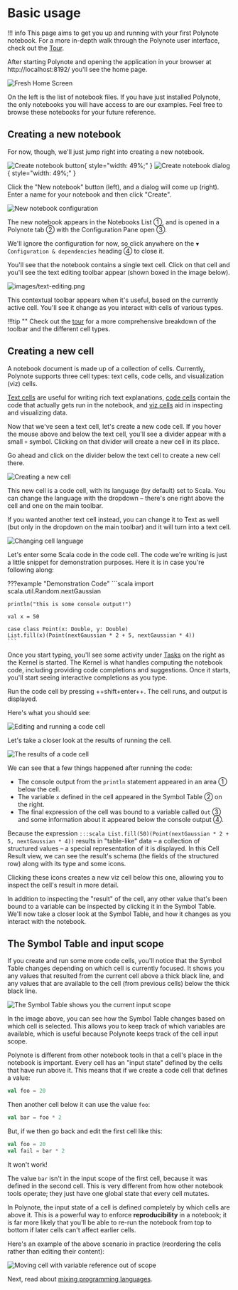 # Basic usage

!!! info
    This page aims to get you up and running with your first Polynote notebook. For a more in-depth walk through the 
    Polynote user interface, check out the [Tour](tour.md).

After starting Polynote and opening the application in your browser at http://localhost:8192/
you'll see the home page.

![Fresh Home Screen](images/fresh-home-screen.png)

On the left is the list of notebook files. If you have just installed Polynote, the only notebooks you will have access 
to are our examples. Feel free to browse these notebooks for your future reference. 

## Creating a new notebook

For now, though, we'll just jump right into creating a new notebook.

![Create notebook button](images/create-notebook-btn.png){ style="width: 49%;" } ![Create notebook dialog](images/create-notebook-dialog.png){ style="width: 49%;" }

Click the "New notebook" button (left), and a dialog will come up (right). Enter a name for your notebook
and then click "Create". 

![New notebook configuration](images/new-nb-detail.png)

The new notebook appears in the Notebooks List <span class="num">①</span>, and is opened in a Polynote tab 
<span class="num">②</span> with the Configuration Pane open <span class="num">③</span>.

We'll ignore the configuration for now, so click anywhere on the `▼ Configuration & dependencies` heading 
<span class="num">④</span> to close it. 

You'll see that the notebook contains a single text cell. Click on that cell and you'll see the text editing toolbar 
appear (shown boxed in the image below).

![images/text-editing.png](images/text-editing.png)

This contextual toolbar appears when it's useful, based on the currently active cell. You'll see it change as you 
interact with cells of various types. 

!!!tip ""
    Check out the [tour](toolbar.md) for a more comprehensive breakdown of the toolbar and the different cell types.

## Creating a new cell

A notebook document is made up of a collection of cells. Currently, Polynote supports three cell types: text cells, 
code cells, and visualization (viz) cells. 

[Text cells](text-cells.md) are useful for writing rich text explanations, [code cells](code-cells.md) contain 
the code that actually gets run in the notebook, and [viz cells](visualization-and-viz-cells.md) aid in inspecting and visualizing data. 

Now that we've seen a text cell, let's create a new code cell. If you hover the mouse above and below the text cell, 
you'll see a divider appear with a small `+` symbol. Clicking on that divider will create a new cell in its place. 

Go ahead and click on the divider below the text cell to create a new cell there.

![Creating a new cell](images/polynote-new-cell-click.gif)

This new cell is a code cell, with its language (by default) set to Scala. You can change the language with the dropdown 
– there's one right above the cell and one on the main toolbar. 

If you wanted another text cell instead, you can change it to Text as well (but only in the dropdown on the main toolbar) 
and it will turn into a text cell.

![Changing cell language](images/polynote-change-cell-lang.gif)

Let's enter some Scala code in the code cell. The code we're writing is just a little snippet for demonstration purposes. 
Here it is in case you're following along:


???example "Demonstration Code"
    ```scala
    import scala.util.Random.nextGaussian

    println("this is some console output!")

    val x = 50

    case class Point(x: Double, y: Double)
    List.fill(x)(Point(nextGaussian * 2 + 5, nextGaussian * 4))
    ```

Once you start typing, you'll see some activity under [Tasks](kernel-pane.md#tasks) on the right as the Kernel is 
started. The Kernel is what handles computing the notebook code, including providing code completions and suggestions. 
Once it starts, you'll start seeing interactive completions as you type. 

Run the code cell by pressing ++shift+enter++. The cell runs, and output is displayed. 

Here's what you should see:

![Editing and running a code cell](images/polynote-code-cell.gif)

Let's take a closer look at the results of running the cell.

![The results of a code cell](images/results.png)

We can see that a few things happened after running the code:

- The console output from the `println` statement appeared in an area <span class="num">①</span> below the cell.
- The variable `x` defined in the cell appeared in the Symbol Table <span class="num">②</span> on the right.
- The final expression of the cell was bound to a variable called `Out` <span class="num">③</span> and some information 
  about it appeared below the console output <span class="num">④</span>.

Because the expression `:::scala List.fill(50)(Point(nextGaussian * 2 + 5, nextGaussian * 4))` results in "table-like" 
data – a collection of structured values – a special representation of it is displayed. In this Cell Result view, we
can see the result's schema (the fields of the structured row) along with its type and some icons. 

Clicking these icons creates a new viz cell below this one, allowing you to inspect the cell's result in more detail.
 
In addition to inspecting the "result" of the cell, any other value that's been bound to a variable can be inspected by 
clicking it in the Symbol Table. We'll now take a closer look at the Symbol Table, and how it changes as you interact
with the notebook. 

## The Symbol Table and input scope

If you create and run some more code cells, you'll notice that the Symbol Table changes depending on which cell is
currently focused. It shows you any values that resulted from the current cell above a thick black line, and any values
that are available to the cell (from previous cells) below the thick black line.

![The Symbol Table shows you the current input scope](images/symbol-table-input-scope.gif)

In the image above, you can see how the Symbol Table changes based on which cell is selected. This allows you to keep 
track of which variables are available, which is useful because Polynote keeps track of the cell input scope. 

Polynote is different from other notebook tools in that a cell's place in the notebook is important. Every cell has an
"input state" defined by the cells that have run above it. This means that if we create a code cell that defines a value:

```scala
val foo = 20
```

Then another cell below it can use the value `foo`:

```scala
val bar = foo * 2
```

But, if we then go back and edit the first cell like this:

```scala
val foo = 20
val fail = bar * 2
```

It won't work! 

The value `bar` isn't in the input scope of the first cell, because it was defined in the second cell.
This is very different from how other notebook tools operate; they just have one global state that every cell mutates.

In Polynote, the input state of a cell is defined completely by which cells are above it. This is a powerful way to
enforce **reproducibility** in a notebook; it is far more likely that you'll be able to re-run the notebook from top to
bottom if later cells can't affect earlier cells.

Here's an example of the above scenario in practice (reordering the cells rather than editing their content):

![Moving cell with variable reference out of scope](images/move-input-scope.gif)


Next, read about [mixing programming languages](mixing-programming-languages.md).
